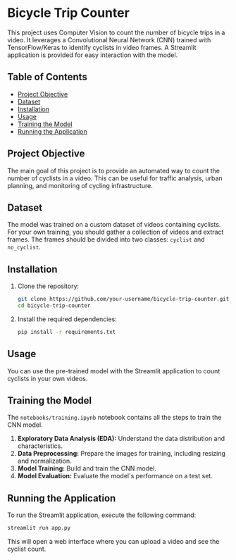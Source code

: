 # Bicycle Trip Counter

This project uses Computer Vision to count the number of bicycle trips in a video. It leverages a Convolutional Neural Network (CNN) trained with TensorFlow/Keras to identify cyclists in video frames. A Streamlit application is provided for easy interaction with the model.

## Table of Contents
- [Project Objective](#project-objective)
- [Dataset](#dataset)
- [Installation](#installation)
- [Usage](#usage)
- [Training the Model](#training-the-model)
- [Running the Application](#running-the-application)

## Project Objective

The main goal of this project is to provide an automated way to count the number of cyclists in a video. This can be useful for traffic analysis, urban planning, and monitoring of cycling infrastructure.

## Dataset

The model was trained on a custom dataset of videos containing cyclists. For your own training, you should gather a collection of videos and extract frames. The frames should be divided into two classes: `cyclist` and `no_cyclist`.

## Installation

1. Clone the repository:
   ```bash
   git clone https://github.com/your-username/bicycle-trip-counter.git
   cd bicycle-trip-counter
   ```

2. Install the required dependencies:
   ```bash
   pip install -r requirements.txt
   ```

## Usage

You can use the pre-trained model with the Streamlit application to count cyclists in your own videos.

## Training the Model

The `notebooks/training.ipynb` notebook contains all the steps to train the CNN model.

1. **Exploratory Data Analysis (EDA):** Understand the data distribution and characteristics.
2. **Data Preprocessing:** Prepare the images for training, including resizing and normalization.
3. **Model Training:** Build and train the CNN model.
4. **Model Evaluation:** Evaluate the model's performance on a test set.

## Running the Application

To run the Streamlit application, execute the following command:

```bash
streamlit run app.py
```

This will open a web interface where you can upload a video and see the cyclist count.
